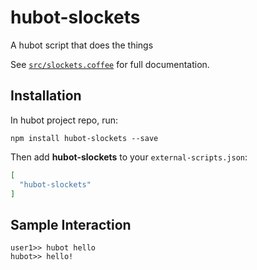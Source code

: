 # hubot-slockets

A hubot script that does the things

See [`src/slockets.coffee`](src/slockets.coffee) for full documentation.

## Installation

In hubot project repo, run:

`npm install hubot-slockets --save`

Then add **hubot-slockets** to your `external-scripts.json`:

```json
[
  "hubot-slockets"
]
```

## Sample Interaction

```
user1>> hubot hello
hubot>> hello!
```
